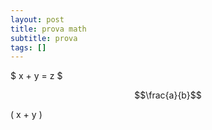 ```yaml
---
layout: post
title: prova math
subtitle: prova
tags: []
---
```




$ x + y = z $


$$\frac{a}{b}$$


\( x + y \)

